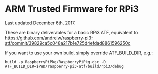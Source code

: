 ARM Trusted Firmware for RPi3
=============================

Last updated December 6th, 2017.

These are binary deliverables for a basic RPi3 ATF, equivalent
to https://github.com/andreiw/raspberry-pi3-atf/commit/39829ca5c048a217b1e725d4efdad8861596250c

If you want to use your own build, simply override ATF_BUILD_DIR, e.g.:
```
build -p RaspberryPiPkg/RaspberryPiPkg.dsc -D ATF_BUILD_DIR=$PWD/raspberry-pi3-atf/build/rpi3/debug
```
